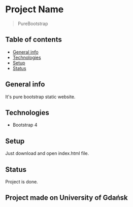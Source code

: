 # Project Name
> PureBootstrap

## Table of contents
* [General info](#general-info)
* [Technologies](#technologies)
* [Setup](#setup)
* [Status](#status)

## General info
It's pure bootstrap static website.

## Technologies
* Bootstrap 4

## Setup
Just download and open index.html file.

## Status
Project is done.

## Project made on University of Gdańsk
